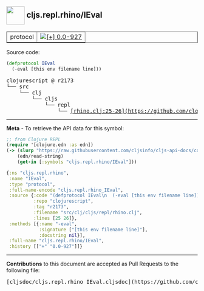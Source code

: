 ## <img width="48px" valign="middle" src="http://i.imgur.com/Hi20huC.png"> cljs.repl.rhino/IEval

 <table border="1">
<tr>

<td>protocol</td>
<td><a href="https://github.com/cljsinfo/cljs-api-docs/tree/0.0-927"><img valign="middle" alt="[+] 0.0-927" src="https://img.shields.io/badge/+-0.0--927-lightgrey.svg"></a> </td>
</tr>
</table>






Source code:

```clj
(defprotocol IEval
  (-eval [this env filename line]))
```

 <pre>
clojurescript @ r2173
└── src
    └── clj
        └── cljs
            └── repl
                └── <ins>[rhino.clj:25-26](https://github.com/clojure/clojurescript/blob/r2173/src/clj/cljs/repl/rhino.clj#L25-L26)</ins>
</pre>


---

__Meta__ - To retrieve the API data for this symbol:

```clj
;; from Clojure REPL
(require '[clojure.edn :as edn])
(-> (slurp "https://raw.githubusercontent.com/cljsinfo/cljs-api-docs/catalog/cljs-api.edn")
    (edn/read-string)
    (get-in [:symbols "cljs.repl.rhino/IEval"]))
```

```clj
{:ns "cljs.repl.rhino",
 :name "IEval",
 :type "protocol",
 :full-name-encode "cljs.repl.rhino_IEval",
 :source {:code "(defprotocol IEval\n  (-eval [this env filename line]))",
          :repo "clojurescript",
          :tag "r2173",
          :filename "src/clj/cljs/repl/rhino.clj",
          :lines [25 26]},
 :methods [{:name "-eval",
            :signature ["[this env filename line]"],
            :docstring nil}],
 :full-name "cljs.repl.rhino/IEval",
 :history [["+" "0.0-927"]]}

```

---

__Contributions__ to this document are accepted as Pull Requests to the following file:

 <pre>
[cljsdoc/cljs.repl.rhino_IEval.cljsdoc](https://github.com/cljsinfo/cljs-api-docs/blob/master/cljsdoc/cljs.repl.rhino_IEval.cljsdoc)
</pre>

